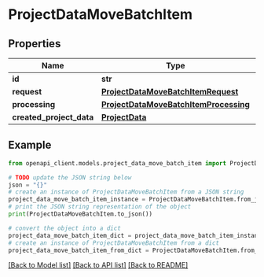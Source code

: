 # ProjectDataMoveBatchItem


## Properties

Name | Type | Description | Notes
------------ | ------------- | ------------- | -------------
**id** | **str** |  | 
**request** | [**ProjectDataMoveBatchItemRequest**](ProjectDataMoveBatchItemRequest.md) |  | 
**processing** | [**ProjectDataMoveBatchItemProcessing**](ProjectDataMoveBatchItemProcessing.md) |  | 
**created_project_data** | [**ProjectData**](ProjectData.md) |  | [optional] 

## Example

```python
from openapi_client.models.project_data_move_batch_item import ProjectDataMoveBatchItem

# TODO update the JSON string below
json = "{}"
# create an instance of ProjectDataMoveBatchItem from a JSON string
project_data_move_batch_item_instance = ProjectDataMoveBatchItem.from_json(json)
# print the JSON string representation of the object
print(ProjectDataMoveBatchItem.to_json())

# convert the object into a dict
project_data_move_batch_item_dict = project_data_move_batch_item_instance.to_dict()
# create an instance of ProjectDataMoveBatchItem from a dict
project_data_move_batch_item_from_dict = ProjectDataMoveBatchItem.from_dict(project_data_move_batch_item_dict)
```
[[Back to Model list]](../README.md#documentation-for-models) [[Back to API list]](../README.md#documentation-for-api-endpoints) [[Back to README]](../README.md)


